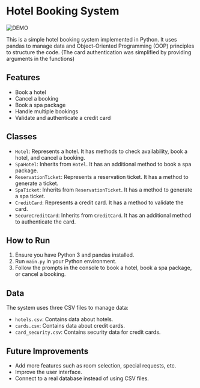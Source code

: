 # Hotel Booking System
![DEMO](https://i.imgur.com/yWyKpCe.gif)

This is a simple hotel booking system implemented in Python. It uses pandas to manage data and Object-Oriented Programming (OOP) principles to structure the code. (The card authentication was simplified by providing arguments in the functions)
## Features

- Book a hotel
- Cancel a booking
- Book a spa package
- Handle multiple bookings
- Validate and authenticate a credit card

## Classes

- `Hotel`: Represents a hotel. It has methods to check availability, book a hotel, and cancel a booking.
- `SpaHotel`: Inherits from `Hotel`. It has an additional method to book a spa package.
- `ReservationTicket`: Represents a reservation ticket. It has a method to generate a ticket.
- `SpaTicket`: Inherits from `ReservationTicket`. It has a method to generate a spa ticket.
- `CreditCard`: Represents a credit card. It has a method to validate the card.
- `SecureCreditCard`: Inherits from `CreditCard`. It has an additional method to authenticate the card.

## How to Run

1. Ensure you have Python 3 and pandas installed.
2. Run `main.py` in your Python environment.
3. Follow the prompts in the console to book a hotel, book a spa package, or cancel a booking.

## Data

The system uses three CSV files to manage data:

- `hotels.csv`: Contains data about hotels.
- `cards.csv`: Contains data about credit cards.
- `card_security.csv`: Contains security data for credit cards.

## Future Improvements

- Add more features such as room selection, special requests, etc.
- Improve the user interface.
- Connect to a real database instead of using CSV files.